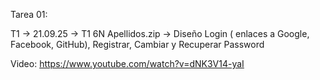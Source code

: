 Tarea 01:

T1 → 21.09.25 → T1 6N Apellidos.zip →  Diseño Login ( enlaces a Google, Facebook, GitHub), Registrar, Cambiar y Recuperar Password

Video: https://www.youtube.com/watch?v=dNK3V14-yaI
